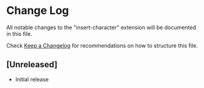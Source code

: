 # Change Log

All notable changes to the "insert-character" extension will be documented in this file.

Check [Keep a Changelog](http://keepachangelog.com/) for recommendations on how to structure this file.

## [Unreleased]

- Initial release